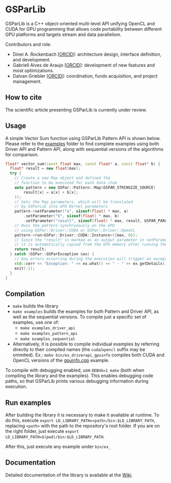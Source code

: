 # GSParLib

GSParLib is a C++ object-oriented multi-level API unifying OpenCL and CUDA for GPU programming that allows code portability between different GPU platforms and targets stream and data parallelism.

Contributors and role:
- Dinei A. Rockenbach [[ORCID](https://orcid.org/0000-0002-2091-9626)]: architecture design, interface definition, and development.
- Gabriell Alves de Araujo [[ORCID](https://orcid.org/0000-0001-8179-2318)]: development of new features and most optimizations.
- Dalvan Griebler [[ORCID](https://orcid.org/0000-0002-4690-3964)]: coordination, funds acquisition, and project management.

## How to cite
The scientific article presenting GSParLib is currently under review.

## Usage

A simple Vector Sum function using GSParLib Pattern API is shown below. Please refer to the [examples](examples/) folder to find complete examples using both Driver API and Pattern API, along with sequential versions of the algorithms for comparison.

```c++
float* vector_sum(const float max, const float* a, const float* b) {
  float* result = new float[max];
  try {
    // Create a new Map object and defined the
    // function to be executed for each data item
    auto pattern = new GSPar::Pattern::Map(GSPAR_STRINGIZE_SOURCE(
        result[x] = a[x] + b[x];
    ));
    // Sets the Map parameters, which will be translated
    // by GSParLib into GPU Kernel parameters
    pattern->setParameter("a", sizeof(float) * max, a)
        .setParameter("b", sizeof(float) * max, b)
        .setParameter("result", sizeof(float) * max, result, GSPAR_PARAM_OUT);
    // Runs the pattern synchronously on the GPU
    // using GSPar::Driver::CUDA or GSPar::Driver::OpenCL
    pattern->run<GSPar::Driver::CUDA::Instance>({max, 0});
    // Since the "result" is marked as an output parameter in setParameter,
    // it is automatically copied from the GPU memory after running the kernel.
    return result;
  } catch (GSPar::GSParException &ex) {
    // Any errors occurring during the execution will trigger an exception
    std::cerr << "Exception: " << ex.what() << " - " << ex.getDetails() << std::endl;
    exit(-1);
  }
}
```

## Compilation

- `make` builds the library
- `make examples` builds the examples for both Pattern and Driver API, as well as the sequential versions. To compile just a specific set of examples, use one of:
  - `make examples_driver_api`
  - `make examples_pattern_api`
  - `make examples_sequential`
- Alternatively, it is possible to compile individual examples by referring directly to their compiled names (the `cuda`/`opencl` suffix may be ommited). Ex.: `make bin/ex_driverapi_gpuinfo` compiles both CUDA and OpenCL versions of the [gpuinfo.cpp](examples/driver_api/gpuinfo.cpp) example.

To compile with debugging enabled, use `DEBUG=1 make` (both when compiling the library and the examples). This enables debugging code paths, so that GSParLib prints various debugging information during execution.

## Run examples

After building the library it is necessary to make it available at runtime.
To do this, execute `export LD_LIBRARY_PATH=<path>/bin:$LD_LIBRARY_PATH`, replacing `<path>` with the path to the repository's root folder. If you are on the right folder, just execute `export LD_LIBRARY_PATH=$(pwd)/bin:$LD_LIBRARY_PATH`.

After this, just execute any example under `bin/ex_`

## Documentation

Detailed documentation of the library is available at the [Wiki](https://github.com/GMAP/GSParLib/wiki).
